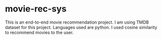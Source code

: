 # movie-rec-sys
This is an end-to-end movie recommendation project. I am using TMDB dataset for this project. Languages used are python. I used cosine similarity to recommend movies to the user.
